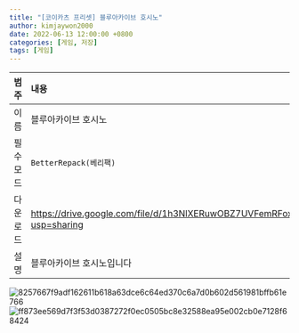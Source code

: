 ```yaml
---
title: "[코이카츠 프리셋] 블루아카이브 호시노"
author: kimjaywon2000
date: 2022-06-13 12:00:00 +0800
categories: [게임, 저장]
tags: [게임]
---
```


| 범주             | 내용            |
|:----------------|:---------------|
| 이름             | 블루아카이브 호시노  |
| 필수 모드         | `BetterRepack(베리팩)`       |
| 다운로드          | <https://drive.google.com/file/d/1h3NlXERuwOBZ7UVFemRFoxuxEv7bxZXr/view?usp=sharing> |
| 설명             | 블루아카이브 호시노입니다   |

![8257667f9adf162611b618a63dce6c64ed370c6a7d0b602d561981bffb61e766](https://user-images.githubusercontent.com/76558033/174442332-c88b0346-113a-4828-aa2d-04534f1bc978.png)
![ff873ee569d7f3f53d0387272f0ec0505bc8e32588ea95e002cb0e7128f68424](https://user-images.githubusercontent.com/76558033/174442334-1039e482-cb0a-4407-a6d8-d5db15fcd9d0.png)

